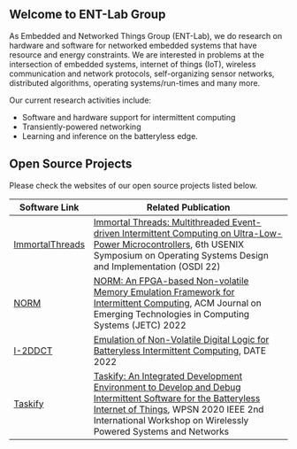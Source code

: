## Welcome to ENT-Lab Group

As Embedded and Networked Things Group (ENT-Lab), we do research on hardware and software for networked embedded systems that have resource and energy constraints. We are interested in problems at the intersection of embedded systems, internet of things (IoT), wireless communication and network protocols, self-organizing sensor networks, distributed algorithms, operating systems/run-times and many more.

Our current research activities include:
- Software and hardware support for intermittent computing
- Transiently-powered networking
- Learning and inference on the batteryless edge.

## Open Source Projects

Please check the websites of our open source projects listed below.

| **Software Link** | **Related Publication** |
|----------|-----------|
| [ImmortalThreads](https://tinysystems.github.io/ImmortalThreads/) | [Immortal Threads: Multithreaded Event-driven Intermittent Computing on Ultra-Low-Power Microcontrollers](), 6th USENIX Symposium on Operating Systems Design and Implementation (OSDI 22) |
| [NORM](https://github.com/simoneruffini/NORM) | [NORM: An FPGA-based Non-volatile Memory Emulation Framework for Intermittent Computing](https://dl.acm.org/doi/abs/10.1145/3517812), ACM Journal on Emerging Technologies in Computing Systems (JETC) 2022 |
| [I-2DDCT](https://github.com/simoneruffini/i-2DDCT) | [Emulation of Non-Volatile Digital Logic for Batteryless Intermittent Computing](), DATE 2022 |
| [Taskify](https://github.com/tinysystems/Taskify) | [Taskify: An Integrated Development Environment to Develop and Debug Intermittent Software for the Batteryless Internet of Things](https://ieeexplore.ieee.org/document/9183606/), WPSN 2020 IEEE 2nd International Workshop on Wirelessly Powered Systems and Networks |
